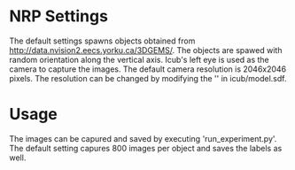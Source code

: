 
# NRP Settings

The default settings spawns objects obtained from http://data.nvision2.eecs.yorku.ca/3DGEMS/. The objects are spawed with random orientation along the vertical axis. Icub's left eye is used as the camera to capture the images. The default camera resolution is 2046x2046 pixels. The resolution can be changed by modifying the '<sensor type="camera" name="camera_left">' in icub/model.sdf. 
  
# Usage

The images can be capured and saved by executing 'run_experiment.py'. The default setting capures 800 images per object and saves the labels as well. 
